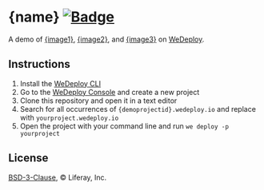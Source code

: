 # {name} [![Badge](https://img.shields.io/badge/built%20with-wedeploy-00d46a.svg?style=flat)](http://wedeploy.com)

A demo of [{image1}](#), [{image2}](#), and [{image3}](#) on [WeDeploy](https://wedeploy.com/).

## Instructions

1. Install the [WeDeploy CLI](https://wedeploy.com/docs/intro/using-the-command-line/)
2. Go to the [WeDeploy Console](https://console.wedeploy.com) and create a new project
3. Clone this repository and open it in a text editor
4. Search for all occurrences of `{demoprojectid}.wedeploy.io` and replace with `yourproject.wedeploy.io`
5. Open the project with your command line and run `we deploy -p yourproject`

## License

[BSD-3-Clause](./LICENSE.md), © Liferay, Inc.
